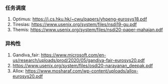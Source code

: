 ### 任务调度
1. Optimus: https://i.cs.hku.hk/~cwu/papers/yhpeng-eurosys18.pdf 
2. Tiresias: https://www.usenix.org/system/files/nsdi19-gu.pdf
3. Themis: https://www.usenix.org/system/files/nsdi20-paper-mahajan.pdf

### 异构性
1. Gandiva_fair: https://www.microsoft.com/en-us/research/uploads/prod/2020/05/gandiva-fair-eurosys20.pdf
2. https://www.usenix.org/system/files/osdi20-narayanan_deepak.pdf
3. Allox: https://www.mosharaf.com/wp-content/uploads/allox-eurosys20.pdf
